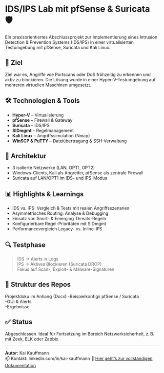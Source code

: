 # IDS/IPS Lab mit pfSense & Suricata 🛡️

Ein praxisorientiertes Abschlussprojekt zur Implementierung eines Intrusion Detection & Prevention Systems (IDS/IPS) in einer virtualisierten Testumgebung mit pfSense, Suricata und Kali Linux.

## 🎯 Ziel

Ziel war es, Angriffe wie Portscans oder DoS frühzeitig zu erkennen und aktiv zu blockieren. Die Lösung wurde in einer Hyper-V-Testumgebung auf mehreren virtuellen Maschinen umgesetzt.

## 🛠️ Technologien & Tools

- **Hyper-V** – Virtualisierung
- **pfSense** – Firewall & Gateway
- **Suricata** – IDS/IPS
- **SIDmgmt** – Regelmanagement
- **Kali Linux** – Angriffssimulation (Nmap)
- **WinSCP & PuTTY** – Dateiübertragung & SSH-Verwaltung

## 🧪 Architektur

- 3 isolierte Netzwerke (LAN, OPT1, OPT2)
- Windows-Clients, Kali als Angreifer, pfSense als zentrale Firewall
- Suricata auf LAN/OPT1 im IDS- und IPS-Modus

## 📊 Highlights & Learnings

- IDS vs. IPS: Vergleich & Tests mit realen Angriffsszenarien
- Asymmetrisches Routing: Analyse & Debugging
- Einsatz von Snort- & Emerging Threats-Regeln
- Konfigurierbare Regel-Prioritäten mit SIDmgmt
- Performancevergleich Legacy- vs. Inline-IPS

## 🔍 Testphase

> IDS → Alerts in Logs  
> IPS → Aktives Blockieren (Suricata DROP)  
> Fokus auf Scan-, Exploit- & Malware-Signaturen

## 📎 Struktur des Repos

Projektdoku im Anhang (Docx)
-Beispielkonfigs pfSense / Suricata  
-GUI & Alerts  
-Ergebnisse  
 

## ✅ Status

Abgeschlossen. Ideal für Fortsetzung im Bereich Netzwerksicherheit, z. B. mit Zeek, ELK oder Zabbix.

---

**Autor:** Kai Kauffmann  
📫 Kontakt: linkedin.com/in/kai-kauffmann 
📁 [Hier geht’s zur vollständigen Dokumentation](./docs/Projektdokumentation.docx)
